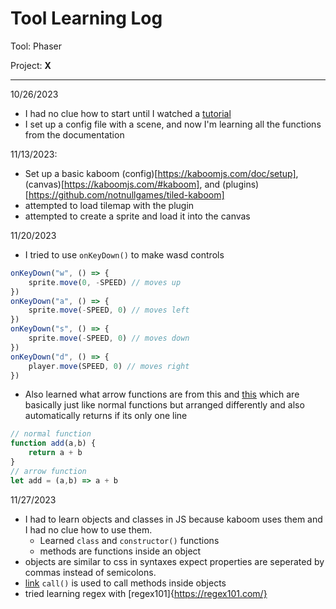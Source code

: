 # Tool Learning Log

Tool: Phaser

Project: **X**

---

10/26/2023
* I had no clue how to start until I watched a [tutorial](https://www.youtube.com/watch?v=fdXcD9X4NrQ)
* I set up a config file with a scene, and now I'm learning all the functions from the documentation

11/13/2023:
* Set up a basic kaboom (config)[https://kaboomjs.com/doc/setup], (canvas)[https://kaboomjs.com/#kaboom], and (plugins)[https://github.com/notnullgames/tiled-kaboom]
* attempted to load tilemap with the plugin
* attempted to create a sprite and load it into the canvas

11/20/2023
* I tried to use `onKeyDown()` to make wasd controls
```js
onKeyDown("w", () => {
    sprite.move(0, -SPEED) // moves up
})
onKeyDown("a", () => {
    sprite.move(-SPEED, 0) // moves left
})
onKeyDown("s", () => {
    sprite.move(-SPEED, 0) // moves down
})
onKeyDown("d", () => {
    player.move(SPEED, 0) // moves right
})
```
* Also learned what arrow functions are from this and [this](https://developer.mozilla.org/en-US/docs/Web/JavaScript/Reference/Functions/Arrow_functions) which are basically just like normal functions but arranged differently and also automatically returns if its only one line
```js
// normal function
function add(a,b) {
    return a + b
}
// arrow function
let add = (a,b) => a + b
```

11/27/2023
* I had to learn objects and classes in JS because kaboom uses them and I had no clue how to use them.
    * Learned `class` and `constructor()` functions
    * methods are functions inside an object
* objects are similar to css in syntaxes expect properties are seperated by commas instead of semicolons.
* [link](https://www.w3schools.com/js/js_function_call.asp) `call()` is used to call methods inside objects
* tried learning regex with [regex101]{https://regex101.com/}

<!--
* Links you used today (websites, videos, etc)
* Things you tried, progress you made, etc
* Challenges, a-ha moments, etc
* Questions you still have
* What you're going to try next
-->
